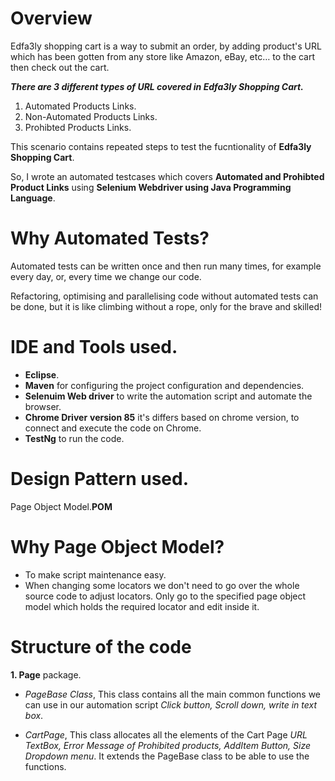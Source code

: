 # Overview

Edfa3ly shopping cart is a way to submit an order, by adding product's URL which has been gotten from any store like Amazon, eBay, etc… to the cart then check out the cart.

***There are 3 different types of URL covered in Edfa3ly Shopping Cart.***
1. Automated Products Links.
2. Non-Automated Products Links.
3. Prohibted Products Links.


This scenario contains repeated steps to test the fucntionality of **Edfa3ly Shopping Cart**.

So, I wrote an automated testcases which covers **Automated and Prohibted Product Links** using **Selenium Webdriver using Java Programming Language**.

# Why Automated Tests?

Automated tests can be written once and then run many times, for example every day, or, every time we change our code.

Refactoring, optimising and parallelising code without automated tests can be done, but it is like climbing without a rope, only for the brave and skilled!

# IDE and Tools used.

- **Eclipse**.
- **Maven** for configuring the project configuration and dependencies.
- **Selenuim Web driver** to write the automation script and automate the browser.
- **Chrome Driver** **version 85** it's differs based on chrome version, to connect and execute the code on Chrome.
- **TestNg** to run the code.

# Design Pattern used.
Page Object Model.**POM**

# Why Page Object Model?

- To make script maintenance easy.
- When changing some locators we don't need to go over the whole source code to adjust locators. Only go to the specified page object model which holds the required locator and edit inside it.


# Structure of the code
**1. Page** package.
- *PageBase Class*, This class contains all the main common functions we can use in our automation script *Click button, Scroll down, write in text box*.

- *CartPage*, This class allocates all the elements of the Cart Page *URL TextBox, Error Message of Prohibited products, AddItem Button, Size Dropdown menu*. It extends the PageBase class to be able to use the functions.

